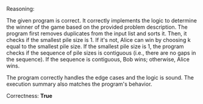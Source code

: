 Reasoning:

The given program is correct. It correctly implements the logic to determine the winner of the game based on the provided problem description. The program first removes duplicates from the input list and sorts it. Then, it checks if the smallest pile size is 1. If it's not, Alice can win by choosing k equal to the smallest pile size. If the smallest pile size is 1, the program checks if the sequence of pile sizes is contiguous (i.e., there are no gaps in the sequence). If the sequence is contiguous, Bob wins; otherwise, Alice wins.

The program correctly handles the edge cases and the logic is sound. The execution summary also matches the program's behavior.

Correctness: **True**